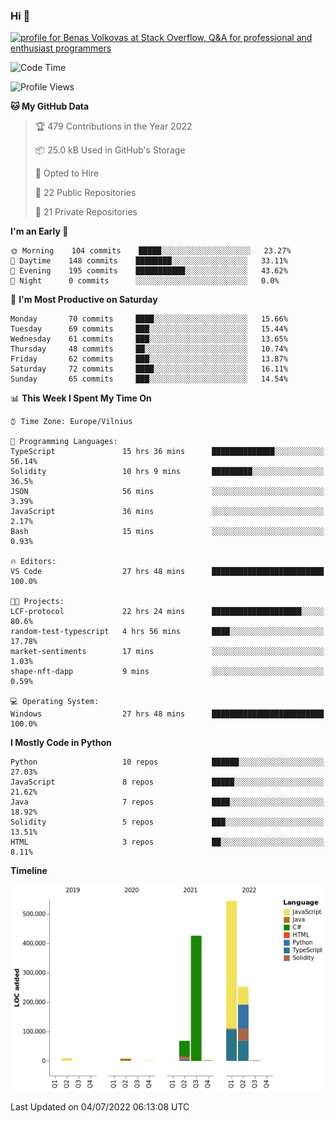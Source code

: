 ### Hi 👋
<a href="https://stackoverflow.com/users/14954249/benas-volkovas"><img src="https://stackoverflow.com/users/flair/14954249.png?theme=dark" width="208" height="58" alt="profile for Benas Volkovas at Stack Overflow, Q&amp;A for professional and enthusiast programmers" title="profile for Benas Volkovas at Stack Overflow, Q&amp;A for professional and enthusiast programmers"></a>

<!--START_SECTION:waka-->
![Code Time](http://img.shields.io/badge/Code%20Time-767%20hrs%2020%20mins-blue)

![Profile Views](http://img.shields.io/badge/Profile%20Views-3-blue)

**🐱 My GitHub Data** 

> 🏆 479 Contributions in the Year 2022
 > 
> 📦 25.0 kB Used in GitHub's Storage 
 > 
> 💼 Opted to Hire
 > 
> 📜 22 Public Repositories 
 > 
> 🔑 21 Private Repositories  
 > 
**I'm an Early 🐤** 

```text
🌞 Morning    104 commits    █████░░░░░░░░░░░░░░░░░░░░   23.27% 
🌆 Daytime    148 commits    ████████░░░░░░░░░░░░░░░░░   33.11% 
🌃 Evening    195 commits    ███████████░░░░░░░░░░░░░░   43.62% 
🌙 Night      0 commits      ░░░░░░░░░░░░░░░░░░░░░░░░░   0.0%

```
📅 **I'm Most Productive on Saturday** 

```text
Monday       70 commits     ████░░░░░░░░░░░░░░░░░░░░░   15.66% 
Tuesday      69 commits     ███░░░░░░░░░░░░░░░░░░░░░░   15.44% 
Wednesday    61 commits     ███░░░░░░░░░░░░░░░░░░░░░░   13.65% 
Thursday     48 commits     ██░░░░░░░░░░░░░░░░░░░░░░░   10.74% 
Friday       62 commits     ███░░░░░░░░░░░░░░░░░░░░░░   13.87% 
Saturday     72 commits     ████░░░░░░░░░░░░░░░░░░░░░   16.11% 
Sunday       65 commits     ███░░░░░░░░░░░░░░░░░░░░░░   14.54%

```


📊 **This Week I Spent My Time On** 

```text
⌚︎ Time Zone: Europe/Vilnius

💬 Programming Languages: 
TypeScript               15 hrs 36 mins      ██████████████░░░░░░░░░░░   56.14% 
Solidity                 10 hrs 9 mins       █████████░░░░░░░░░░░░░░░░   36.5% 
JSON                     56 mins             ░░░░░░░░░░░░░░░░░░░░░░░░░   3.39% 
JavaScript               36 mins             ░░░░░░░░░░░░░░░░░░░░░░░░░   2.17% 
Bash                     15 mins             ░░░░░░░░░░░░░░░░░░░░░░░░░   0.93%

🔥 Editors: 
VS Code                  27 hrs 48 mins      █████████████████████████   100.0%

🐱‍💻 Projects: 
LCF-protocol             22 hrs 24 mins      ████████████████████░░░░░   80.6% 
random-test-typescript   4 hrs 56 mins       ████░░░░░░░░░░░░░░░░░░░░░   17.78% 
market-sentiments        17 mins             ░░░░░░░░░░░░░░░░░░░░░░░░░   1.03% 
shape-nft-dapp           9 mins              ░░░░░░░░░░░░░░░░░░░░░░░░░   0.59%

💻 Operating System: 
Windows                  27 hrs 48 mins      █████████████████████████   100.0%

```

**I Mostly Code in Python** 

```text
Python                   10 repos            ██████░░░░░░░░░░░░░░░░░░░   27.03% 
JavaScript               8 repos             █████░░░░░░░░░░░░░░░░░░░░   21.62% 
Java                     7 repos             ████░░░░░░░░░░░░░░░░░░░░░   18.92% 
Solidity                 5 repos             ███░░░░░░░░░░░░░░░░░░░░░░   13.51% 
HTML                     3 repos             ██░░░░░░░░░░░░░░░░░░░░░░░   8.11%

```


**Timeline**

![Chart not found](https://raw.githubusercontent.com/BenasVolkovas/BenasVolkovas/main/charts/bar_graph.png) 


 Last Updated on 04/07/2022 06:13:08 UTC
<!--END_SECTION:waka-->
